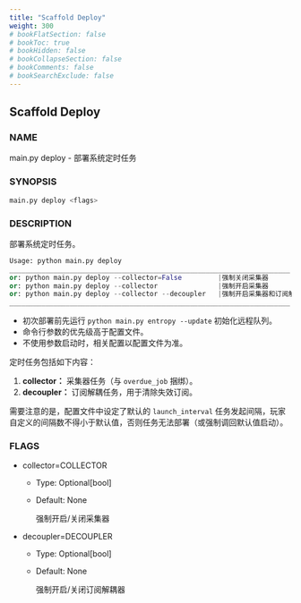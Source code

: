 ```yaml
---
title: "Scaffold Deploy"
weight: 300
# bookFlatSection: false
# bookToc: true
# bookHidden: false
# bookCollapseSection: false
# bookComments: false
# bookSearchExclude: false
---
```


## Scaffold Deploy

### NAME

main.py deploy - 部署系统定时任务

### SYNOPSIS

```bash
main.py deploy <flags>
```

### DESCRIPTION

部署系统定时任务。

```python
Usage: python main.py deploy
______________________________________________________________________
or: python main.py deploy --collector=False         |强制关闭采集器
or: python main.py deploy --collector               |强制开启采集器
or: python main.py deploy --collector --decoupler   |强制开启采集器和订阅解耦器
______________________________________________________________________
```

- 初次部署前先运行 `python main.py entropy --update` 初始化远程队列。
- 命令行参数的优先级高于配置文件。
- 不使用参数启动时，相关配置以配置文件为准。

定时任务包括如下内容：

1. **collector：** 采集器任务（与 `overdue_job` 捆绑）。
2. **decoupler：** 订阅解耦任务，用于清除失效订阅。

需要注意的是，配置文件中设定了默认的 `launch_interval` 任务发起间隔，玩家自定义的间隔数不得小于默认值，否则任务无法部署（或强制调回默认值启动）。

### FLAGS

- collector=COLLECTOR
  - Type: Optional[bool]
  
  - Default: None
  
    强制开启/关闭采集器
  
- decoupler=DECOUPLER
  - Type: Optional[bool]
  
  - Default: None
  
    强制开启/关闭订阅解耦器
